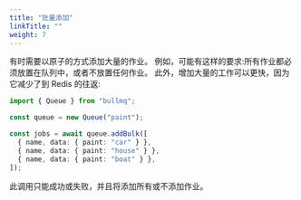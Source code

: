 ```yaml
---
title: "批量添加"
linkTitle: ""
weight: 7
---
```


有时需要以原子的方式添加大量的作业。
例如，可能有这样的要求:所有作业都必须放置在队列中，或者不放置任何作业。
此外，增加大量的工作可以更快，因为它减少了到 Redis 的往返:

```typescript
import { Queue } from "bullmq";

const queue = new Queue("paint");

const jobs = await queue.addBulk([
  { name, data: { paint: "car" } },
  { name, data: { paint: "house" } },
  { name, data: { paint: "boat" } },
]);
```

此调用只能成功或失败，并且将添加所有或不添加作业。
